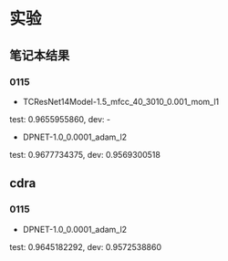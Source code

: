 # 实验

## 笔记本结果

### 0115

- TCResNet14Model-1.5_mfcc_40_3010_0.001_mom_l1

test: 0.9655955860, dev: -

- DPNET-1.0_0.0001_adam_l2

test: 0.9677734375, dev: 0.9569300518


## cdra

### 0115

- DPNET-1.0_0.0001_adam_l2

test: 0.9645182292, dev: 0.9572538860